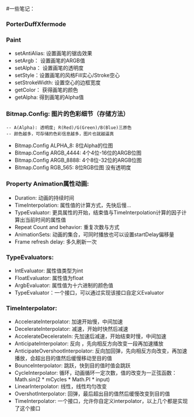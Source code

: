 #一些笔记：

### PorterDuffXfermode

### Paint
>
- setAntiAlias: 设置画笔的锯齿效果
- setArgb： 设置画笔的ARGB值
- setAlpha： 设置画笔的透明度
- setStyle：设置画笔的风格Fill实心/Stroke空心
- setStrokeWidth: 设置空心的边框宽度
- getColor： 获得画笔的颜色
- getAlpha: 得到画笔的Alpha值

### Bitmap.Config: 图片的色彩细节（存储方法）
    -- A(Alpha): 透明度; R(Red)/G(Green)/B(Blue)三原色
    -- 颜色越多，可存储的色彩信息越多，图片也就越逼真
>
- Bitmap.Config ALPHA_8: 8位Alpha的位图
- Bitmap.Config ARGB_4444: 4个4位-16位的ARGB位图
- Bitmap.Config ARGB_8888: 4个8位-32位的ARGB位图
- Bitmap.Config RGB_565: 8位RGB位图 没有透明度

### Property Animation属性动画:
>
- Duration: 动画的持续时间
- TimeInterpolation: 属性值的计算方式，先快后慢...
- TypeEvaluator: 更具属性的开始，结束值与TimeInterpolation计算的因子计算出当前时间的属性值
- Repeat Count and behavior: 重复次数与方式
- AnimationSets: 动画的集合，可同时播放也可以设置startDelay偏移量
- Frame refresh delay: 多久刷新一次

### TypeEvaluators:
>
- IntEvaluator: 属性值类型为int
- FloatEvaluator: 属性值为float
- ArgbEvaluator: 属性值为十六进制的颜色值
- TypeEvaluator：一个接口，可以通过实现该接口自定义Evaluator

### TimeInterpolator:
>
- AccelerateInterpolator: 加速开始慢，中间加速
- DecelerateInterpolator: 减速，开始时快然后减速
- AccelerateDecelerateIn: 先加速后减速，开始结束时慢，中间加速
- AnticipateInterpolator: 反向 ，先向相反方向改变一段再加速播放
- AnticipateOvershootInterpolator: 反向加回弹，先向相反方向改变，再加速播放，会超出目的值然后缓慢移动至目的值
- BounceInterpolator: 跳跃，快到目的值时值会跳跃
- CycleInterpolator: 循环，动画循环一定次数，值的改变为一正弦函数：Math.sin(2 * mCycles * Math.PI * input)
- LinearInterpolator: 线性，线性均匀改变
- OvershotInterpolator: 回弹，最后超出目的值然后缓慢改变到目的值
- TimeInterpolator: 一个接口，允许你自定义interpolator，以上几个都是实现了这个接口